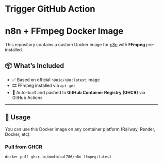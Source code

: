 # Trigger GitHub Action

# n8n + FFmpeg Docker Image

This repository contains a custom Docker image for [n8n](https://n8n.io/) with **FFmpeg** pre-installed.

## 📦 What’s Included

- ✅ Based on official `n8nio/n8n:latest` image
- 🎞️ FFmpeg installed via `apt-get`
- 🐳 Auto-built and pushed to **GitHub Container Registry (GHCR)** via GitHub Actions

---

## 🚀 Usage

You can use this Docker image on any container platform (Railway, Render, Docker, etc).

### Pull from GHCR

```bash
docker pull ghcr.io/mmdiqbal786/n8n-ffmpeg:latest
